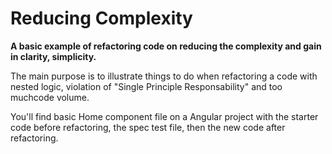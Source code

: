 # Reducing Complexity

**A basic example of refactoring code on reducing the complexity and gain in clarity, simplicity.**

The main purpose is to illustrate things to do when refactoring a code with nested logic, violation of "Single Principle Responsability" and too muchcode volume.

You'll find basic Home component file on a Angular project with the starter code before refactoring, the spec test file, then the new code after refactoring.